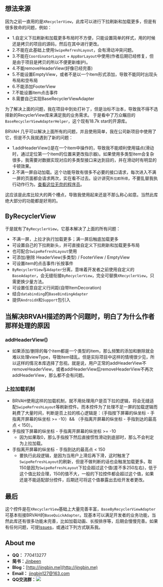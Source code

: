 
## 想法来源
因为之前一直用的是`XRecyclerView`，此库可以进行下拉刷新和加载更多，但是有很多致命的问题，例如：

 - 1.自定义下拉刷新和加载更多布局时不方便，只能设置简单的样式，用的时候还是拷贝的项目的源码，然后在其中进行更改。
 - 2.不能在此基础上使用`SwipeRefreshLayout`，会有滑动冲突问题。
 - 3.不能在`CoordinatorLayout` + `AppBarLayout`中使用(作者后期已经修复，但是由于项目是拷贝的所以不便更新维护)。
 - 4.不能removeHeaderView(好像已经完善)
 - 5.不能设置EmptyView，或者不是以一个item形式添加，导致不能同时出现头布局和空布局
 - 6.不能添加FooterView
 - 7.不能设置item点击事件
 - 8.需要自己实现BaseRecyclerViewAdapter

为了解决上面的问题，我在项目中到处打补丁，但是治标不治本，导致我不得不选择新的RecyclerView库来满足我的业务需求。
于是看中了万众瞩目的`BaseRecyclerViewAdapterHelper`，这个现有18.7k star的开源库。

BRVAH 几乎可以解决上面所有的问题，并且使用简单，我在公司新项目中使用了它，但是不久我就遇到了新的问题：

 - 1.addHeaderView()是在一个item中操作的，导致我不能顺利使用锚点(滑动时，通过定位第一个item的位置来更改指示器)。如果使用多类型item会复杂很多，我需要对数据实现对应的多类型接口来达到目的，并在滑动时有明显的卡顿效果。
 - 2.不满一屏自动加载。这个功能导致有很多不必要的接口请求，每次进入不满一屏的页面都会请求两次，实在看不过去。设计讲究`所见即所得`，不要乱替我执行动作行为。[查看这位无奈的程序员](https://github.com/CymChad/BaseRecyclerViewAdapterHelper/issues/2942)。

这应该是此库比较大的两个槽点，导致我使用起来还是不那么称心如意。当然此库绝大部分的功能都是好用的。

## ByRecyclerView

于是就有了`ByRecyclerView`，它基本解决了上面的所有问题：

 - 不满一屏，上拉才执行加载更多；满一屏后触底加载更多
 - 可设置自己的下拉刷新头，并可直接自定义下拉刷新和加载更多布局
 - 也可配合`SwipeRefreshLayout`使用
 - 可添加/删除 HeaderView(多类型) / FooterView / EmptyView
 - 可设置item的点击事件/长按事件
 - `ByRecyclerView`与`Adapter`分离，意味着开发者之前使用自定义的`BaseAdapter`，会无缝衔接`ByRecyclerView`，完全可替换`XRecyclerView`，只需更换少量方法。
 - 可设置任意自定义行间距(自带ItemDecoration)
 - 结合`databinding`的`BaseBindingAdapter`
 - 提供`AndroidX`和`Support`包引入

## 当解决BRVAH描述的两个问题时，明白了为什么作者那样处理的原因

### addHeaderView()
 - 如果添加/删除的每个item都是一个类型的item，那么频繁的添加和删除就会难以处理viewType，导致item错乱。但是实际项目中这样的情境很少见，所以这样的情况本库选择了忽视。就是说，用户正常的addHeaderView不removeHeaderView，或者addHeaderView后removeHeaderView不再次addHeaderView，那么都不会有问题。

### 上拉加载机制
- BRVAH使用这样的加载机制，就不用处理用户是否下拉的逻辑，将会无缝适配`SwipeRefreshLayout`等刷新控件。而本控件为了处理不足一屏的加载逻辑而耗费了大量时间，判断是否上拉的核心逻辑是：（手指按下屏幕的纵坐标 - 手指离开屏幕的纵坐标 >= -10）&& （手指离开屏幕的纵坐标 - 手指到达的最高点 < 150）。
- 手指按下屏幕的纵坐标 - 手指离开屏幕的纵坐标 >= -10
	- 因为如果取0，那么手指按下然后直接惯性滑动到底部时，那么不会判定为上拉加载。
- 手指离开屏幕的纵坐标 - 手指到达的最高点 < 150
	- 要执行此段逻辑，是因为当用户上滑后再下滑，这时触发了`SwipeRefreshLayout`的刷新，但是不做判断的话也会触发加载更多。取150是因为`SwipeRefreshLayout`下拉会超过这个值(差不多250左右)，低于这个值比较合理，150的值不大，一般的下拉控件都会超过这个值，如果还是不能适配部分控件，后期还可将这个值暴露出去给开发者更改。

## 最后
这个控件是在`XRecyclerView`基础上大量完善丰富，`BaseByRecyclerViewAdapter`可基本衔接BRVAH的`BaseQuickAdapter`。现基本可以满足开发者的业务功能，当然此库还有很多功能未完善，比如加载动画、长按排序等，后期会慢慢完善。如果有任何问题，可提[Issues](https://github.com/youlookwhat/ByRecyclerView/issues)，或通过下列方式联系我。

## About me
 - **QQ：** 770413277
 - **简书：**[Jinbeen](http://www.jianshu.com/users/e43c6e979831/latest_articles)
 - **Blog：**[http://jingbin.me](http://jingbin.me)
 - **Email：** jingbin127@163.com
 - **QQ交流群：**[![](https://img.shields.io/badge/%E7%BE%A4%E5%8F%B7-727379132-orange.svg?style=flat-square)](https://shang.qq.com/wpa/qunwpa?idkey=5685061359b0a767674cd831d8261d36b347bde04cc23746cb6570e09ee5c8aa)